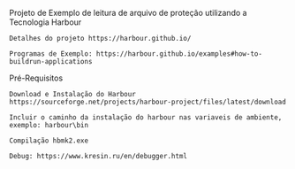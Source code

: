 

Projeto de Exemplo de leitura de arquivo de proteção utilizando a Tecnologia Harbour

    Detalhes do projeto https://harbour.github.io/

    Programas de Exemplo: https://harbour.github.io/examples#how-to-buildrun-applications

Pré-Requisitos

    Download e Instalação do Harbour https://sourceforge.net/projects/harbour-project/files/latest/download

    Incluir o caminho da instalação do harbour nas variaveis de ambiente, exemplo: harbour\bin

    Compilação hbmk2.exe

    Debug: https://www.kresin.ru/en/debugger.html

